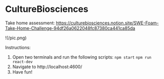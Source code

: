 # CultureBiosciences
Take home assessment: https://culturebiosciences.notion.site/SWE-Foam-Take-Home-Challenge-94df26a0622048fc87380ca441ca85da

!(/pic.png)

Instructions:
1. Open two terminals and run the following scripts:
`npm start`
`npm run react-dev`
2. Navigate to http://localhost:4600/
3. Have fun!
